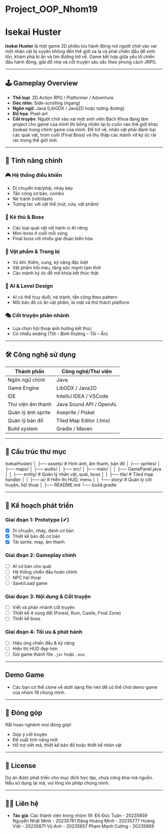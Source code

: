 # Project_OOP_Nhom19
# Isekai Huster

**Isekai Huster** là một game 2D phiêu lưu hành động nơi người chơi vào vai 
một nhân vật bị xuyên không đến thế giới xa lạ và phải chiến đấu để sinh tồn, 
khám phá bí ẩn và tìm đường trở về. Game kết hợp giữa yếu tố chiến đấu hành động, 
giải đố nhẹ và cốt truyện sâu sắc theo phong cách JRPG.

---

## 🕹️ Gameplay Overview

- **Thể loại**: 2D Action RPG / Platformer / Adventure
- **Góc nhìn**: Side-scrolling (ngang)
- **Ngôn ngữ**: Java (LibGDX / Java2D hoặc tương đương)
- **Đồ họa**: Pixel-art
- **Cốt truyện**: 
Người chơi vào vai một sinh viên Bách Khoa đang làm project cho game của mình thì bỗng nhiên 
lại bị cuốn vào thế giới khác (isekai) trong chính game của mình. Để trở về, nhân vật phải 
đánh bại các quái vật, trùm cuối (Final Boss) và thu thập các mảnh vỡ ký ức rải rác trong thế giới mới.

---

## 🧩 Tính năng chính

### 🎮 Hệ thống điều khiển
- Di chuyển trái/phải, nhảy kép
- Tấn công cơ bản, combo
- Né tránh (roll/dash)
- Tương tác với vật thể (nút, cửa, vật phẩm)

### 🐉 Kẻ thù & Boss
- Các loại quái vật với hành vi AI riêng
- Mini-boss ở cuối mỗi vùng
- Final boss với nhiều giai đoạn biến hóa

### 💎 Vật phẩm & Trang bị
- Vũ khí: Kiếm, cung, kỹ năng đặc biệt
- Vật phẩm hồi máu, tăng sức mạnh tạm thời
- Các mảnh ký ức để mở khóa kết thúc thật

### 🧠 AI & Level Design
- AI có thể truy đuổi, né tránh, tấn công theo pattern
- Mỗi bản đồ có ẩn vật phẩm, bí mật và thử thách platform

### 🎭 Cốt truyện phân nhánh
- Lựa chọn hội thoại ảnh hưởng kết thúc
- Có nhiều ending (Tốt – Bình thường – Tồi – Ẩn)

---

## 🛠️ Công nghệ sử dụng

| Thành phần         | Công nghệ/Thư viện         |
|--------------------|-----------------------------|
| Ngôn ngữ chính      | Java                        |
| Game Engine         | LibGDX / Java2D             |
| IDE                 | IntelliJ IDEA / VSCode      |
| Thư viện âm thanh   | Java Sound API / OpenAL     |
| Quản lý ảnh sprite  | Aseprite / Piskel           |
| Quản lý bản đồ      | Tiled Map Editor (.tmx)     |
| Build system        | Gradle / Maven              |

---

## 📁 Cấu trúc thư mục

IsekaiHuster/
│
├── assets/ # Hình ảnh, âm thanh, bản đồ
│ ├── sprites/
│ ├── maps/
│ ├── audio/
│
├── src/
│ ├── main/
│ │ ├── GamePanel.java
│ │ ├── entity/ # Quản lý nhân vật, quái, boss
│ │ ├── tile/ # Tiled map handler
│ │ ├── ui/ # Hiển thị HUD, menu
│ │ └── story/ # Quản lý cốt truyện, hội thoại
│
├── README.md
└── build.gradle


---

## 🔮 Kế hoạch phát triển

### Giai đoạn 1: Prototype (✔)
- [x] Di chuyển, nhảy, đánh cơ bản
- [x] Thiết kế bản đồ cơ bản
- [x] Tải sprite, map, âm thanh

### Giai đoạn 2: Gameplay chính
- [ ] AI cơ bản cho quái
- [ ] Hệ thống chiến đấu hoàn chỉnh
- [ ] NPC hội thoại
- [ ] Save/Load game

### Giai đoạn 3: Nội dung & Cốt truyện
- [ ] Viết và phân nhánh cốt truyện
- [ ] Thiết kế 4 vùng đất (Forest, Ruin, Castle, Final Zone)
- [ ] Thiết kế boss

### Giai đoạn 4: Tối ưu & phát hành
- [ ] Hiệu ứng chiến đấu & kỹ năng
- [ ] Hiển thị HUD đẹp hơn
- [ ] Gói game thành file `.jar` hoặc `.exe`

---

## Demo Game

- Các bạn có thể clone về dưới dạng file nén để có thể chơi demo game của nhóm 19 chúng mình.

---

## 🤝 Đóng góp

Rất hoan nghênh mọi đóng góp!

- Góp ý cốt truyện
- Đề xuất tính năng mới
- Hỗ trợ viết mã, thiết kế bản đồ hoặc thiết kế nhân vật

---

## 📜 License

Dự án được phát triển cho mục đích học tập, chưa công khai mã nguồn. 
Nếu sử dụng lại mã, vui lòng xin phép chúng mình.

---

## 🧙‍♂️ Liên hệ

- **Tác giả**:
Các thành viên trong nhóm 19:
Đỗ Đức Tuân - 20235859
Nguyễn Nhật Minh - 20235781
Đặng Hoàng Minh - 20235777
Hoàng Việt - 20235871
Vũ Anh - 20235657
Phạm Mạnh Cường - 20235669


